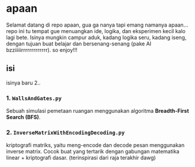 # apaan

Selamat datang di repo apaan, gua ga nanya tapi emang namanya apaan...
repo ini tu tempat gue menuangkan ide, logika, dan eksperimen kecil kalo lagi bete. Isinya mungkin campur aduk, kadang logika seru, kadang iseng, dengan tujuan buat belajar dan bersenang-senang (pake AI bzziiiiirrrrrrrrrrrrr).
so enjoy!!!

## isi

isinya baru 2..

### 1. `WallsAndGates.py`

Sebuah simulasi pemetaan ruangan menggunakan algoritma **Breadth-First Search (BFS)**.

### 2. `InverseMatrixWithEncodingDecoding.py`

kriptografi matriks, yaitu meng-encode dan decode pesan menggunakan inverse matrix. Cocok buat yang tertarik dengan gabungan matematika linear + kriptografi dasar. (terinspirasi dari raja terakhir dawg)